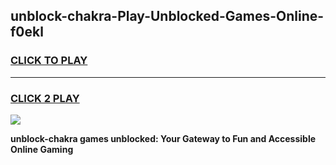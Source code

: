 
## unblock-chakra-Play-Unblocked-Games-Online-f0ekl
<h3>
<a href="https://premium76.site?title=unblock-chakra&ref=25A">CLICK TO PLAY</a></h3>
<hr>

<h3>
<a href="https://premium76.site?title=unblock-chakra&ref=25A">CLICK 2 PLAY</a>
  
</h3>

<a href="https://premium76.site?title=unblock-chakra&ref=25A"><img src="https://clearcache.store/games.png"></a>


**unblock-chakra games unblocked: Your Gateway to Fun and Accessible Online Gaming**
